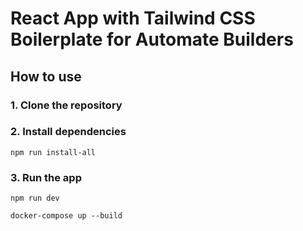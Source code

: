 # React App with Tailwind CSS Boilerplate for Automate Builders

## How to use

### 1. Clone the repository
### 2. Install dependencies
```
npm run install-all
```
### 3. Run the app
```
npm run dev
```

```
docker-compose up --build
```